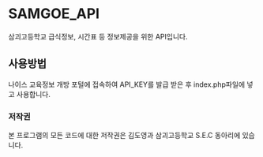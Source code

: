 # SAMGOE_API
삼괴고등학교 급식정보, 시간표 등 정보제공을 위한 API입니다.

## 사용방법
나이스 교육정보 개방 포털에 접속하여 API_KEY를 발급 받은 후 index.php파일에 넣고 사용합니다.

### 저작권
본 프로그램의 모든 코드에 대한 저작권은 김도영과 삼괴고등학교 S.E.C 동아리에 있습니다.
